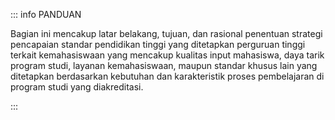 ::: info PANDUAN

Bagian ini mencakup latar belakang, tujuan, dan rasional penentuan strategi pencapaian standar pendidikan tinggi yang ditetapkan perguruan tinggi terkait kemahasiswaan yang mencakup kualitas input mahasiswa, daya tarik program studi, layanan kemahasiswaan, maupun standar khusus lain yang ditetapkan berdasarkan kebutuhan dan karakteristik proses pembelajaran di program studi yang diakreditasi.

:::
